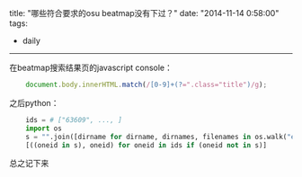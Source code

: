 title: "哪些符合要求的osu beatmap没有下过？"
date: "2014-11-14 0:58:00"
tags:
- daily
---
在beatmap搜索结果页的javascript console：

```javascript
    document.body.innerHTML.match(/[0-9]+(?=".class="title")/g);
```

之后python：

```python
    ids = # ["63609", ..., ]
    import os
    s = "".join([dirname for dirname, dirnames, filenames in os.walk("e:/path/to/osu/songs")])
    [((oneid in s), oneid) for oneid in ids if (oneid not in s)]
```

总之记下来
